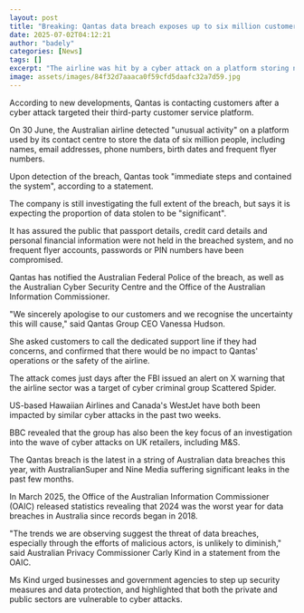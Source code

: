 ```yaml
---
layout: post
title: "Breaking: Qantas data breach exposes up to six million customer profiles"
date: 2025-07-02T04:12:21
author: "badely"
categories: [News]
tags: []
excerpt: "The airline was hit by a cyber attack on a platform storing names, email addresses and phone numbers."
image: assets/images/84f32d7aaaca0f59cfd5daafc32a7d59.jpg
---
```


According to new developments, Qantas is contacting customers after a cyber attack targeted their third-party customer service platform.

On 30 June, the Australian airline detected "unusual activity" on a platform used by its contact centre to store the data of six million people, including names, email addresses, phone numbers, birth dates and frequent flyer numbers.

Upon detection of the breach, Qantas took "immediate steps and contained the system", according to a statement.

The company is still investigating the full extent of the breach, but says it is expecting the proportion of data stolen to be "significant".

It has assured the public that passport details, credit card details and personal financial information were not held in the breached system, and no frequent flyer accounts, passwords or PIN numbers have been compromised.

Qantas has notified the Australian Federal Police of the breach, as well as the Australian Cyber Security Centre and the Office of the Australian Information Commissioner.

"We sincerely apologise to our customers and we recognise the uncertainty this will cause," said Qantas Group CEO Vanessa Hudson.

She asked customers to call the dedicated support line if they had concerns, and confirmed that there would be no impact to Qantas' operations or the safety of the airline.

The attack comes just days after the FBI issued an alert on X warning that the airline sector was a target of cyber criminal group Scattered Spider.

US-based Hawaiian Airlines and Canada's WestJet have both been impacted by similar cyber attacks in the past two weeks.

BBC revealed that the group has also been the key focus of an investigation into the wave of cyber attacks on UK retailers, including M&S.

The Qantas breach is the latest in a string of Australian data breaches this year, with AustralianSuper and Nine Media suffering significant leaks in the past few months.

In March 2025, the Office of the Australian Information Commissioner (OAIC) released statistics revealing that 2024 was the worst year for data breaches in Australia since records began in 2018.

"The trends we are observing suggest the threat of data breaches, especially through the efforts of malicious actors, is unlikely to diminish," said Australian Privacy Commissioner Carly Kind in a statement from the OAIC.

Ms Kind urged businesses and government agencies to step up security measures and data protection, and highlighted that both the private and public sectors are vulnerable to cyber attacks.

